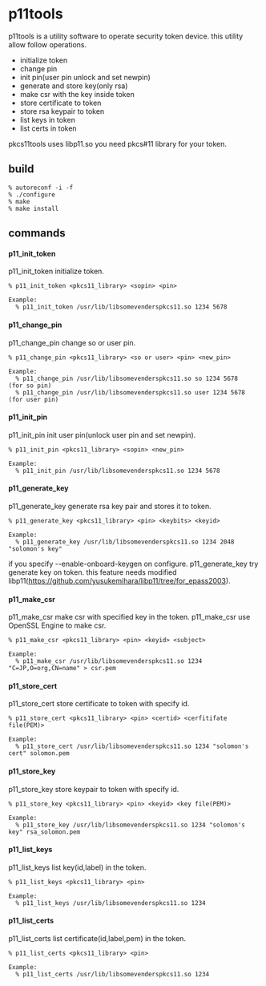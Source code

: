 p11tools
========

p11tools is a utility software to operate security token device.
this utility allow follow operations.

* initialize token
* change pin
* init pin(user pin unlock and set newpin)
* generate and store key(only rsa)
* make csr with the key inside token
* store certificate to token
* store rsa keypair to token
* list keys in token
* list certs in token

pkcs11tools uses libp11.so you need pkcs#11 library for your token.

## build

    % autoreconf -i -f
    % ./configure
    % make
    % make install

## commands

#### p11_init_token

p11_init_token initialize token.

    % p11_init_token <pkcs11_library> <sopin> <pin>

    Example:
      % p11_init_token /usr/lib/libsomevenderspkcs11.so 1234 5678

#### p11_change_pin

p11_change_pin change so or user pin.

    % p11_change_pin <pkcs11_library> <so or user> <pin> <new_pin>

    Example:
      % p11_change_pin /usr/lib/libsomevenderspkcs11.so so 1234 5678   (for so pin)
      % p11_change_pin /usr/lib/libsomevenderspkcs11.so user 1234 5678 (for user pin)

#### p11_init_pin

p11_init_pin init user pin(unlock user pin and set newpin).

    % p11_init_pin <pkcs11_library> <sopin> <new_pin>

    Example:
      % p11_init_pin /usr/lib/libsomevenderspkcs11.so 1234 5678

#### p11_generate_key

p11_generate_key generate rsa key pair and stores it to token.

    % p11_generate_key <pkcs11_library> <pin> <keybits> <keyid>

    Example:
      % p11_generate_key /usr/lib/libsomevenderspkcs11.so 1234 2048 "solomon's key"

if you specify --enable-onboard-keygen on configure.
p11_generate_key try generate key on token.
this feature needs modified libp11(https://github.com/yusukemihara/libp11/tree/for_epass2003).

#### p11_make_csr

p11_make_csr make csr with specified key in the token.
p11_make_csr use OpenSSL Engine to make csr.

    % p11_make_csr <pkcs11_library> <pin> <keyid> <subject>

    Example:
      % p11_make_csr /usr/lib/libsomevenderspkcs11.so 1234 "C=JP,O=org,CN=name" > csr.pem

#### p11_store_cert

p11_store_cert store certificate to token with specify id.

    % p11_store_cert <pkcs11_library> <pin> <certid> <cerfitifate file(PEM)>

    Example:
      % p11_store_cert /usr/lib/libsomevenderspkcs11.so 1234 "solomon's cert" solomon.pem

#### p11_store_key

p11_store_key store keypair to token with specify id.

    % p11_store_key <pkcs11_library> <pin> <keyid> <key file(PEM)>

    Example:
      % p11_store_key /usr/lib/libsomevenderspkcs11.so 1234 "solomon's key" rsa_solomon.pem

#### p11_list_keys

p11_list_keys list key(id,label) in the token.

    % p11_list_keys <pkcs11_library> <pin>

    Example:
      % p11_list_keys /usr/lib/libsomevenderspkcs11.so 1234

#### p11_list_certs

p11_list_certs list certificate(id,label,pem) in the token.

    % p11_list_certs <pkcs11_library> <pin>

    Example:
      % p11_list_certs /usr/lib/libsomevenderspkcs11.so 1234

